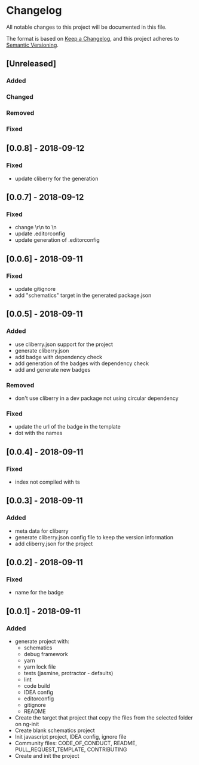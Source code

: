 # Changelog
All notable changes to this project will be documented in this file.

The format is based on [Keep a Changelog](https://keepachangelog.com/en/1.0.0/),
and this project adheres to [Semantic Versioning](https://semver.org/spec/v2.0.0.html).

## [Unreleased]
### Added
### Changed
### Removed
### Fixed


## [0.0.8] - 2018-09-12
### Fixed
- update cliberry for the generation

## [0.0.7] - 2018-09-12
### Fixed
- change \r\n to \n
- update .editorconfig
- update generation of .editorconfig


## [0.0.6] - 2018-09-11
### Fixed
- update gitignore
- add "schematics" target in the generated package.json


## [0.0.5] - 2018-09-11
### Added
- use cliberry.json support for the project
- generate cliberry.json
- add badge with dependency check
- add generation of the badges with dependency check
- add and generate new badges

### Removed
- don't use cliberry in a dev package not using circular dependency

### Fixed
- update the url of the badge in the template
- dot with the names


## [0.0.4] - 2018-09-11
### Fixed
- index not compiled with ts


## [0.0.3] - 2018-09-11
### Added
- meta data for cliberry
- generate cliberry.json config file to keep the version information
- add cliberry.json for the project


## [0.0.2] - 2018-09-11
### Fixed
- name for the badge


## [0.0.1] - 2018-09-11
### Added
- generate project with:
  * schematics
  * debug framework
  * yarn 
  * yarn lock file
  * tests (jasmine, protractor - defaults)
  * lint
  * code build
  * IDEA config 
  * editorconfig
  * gitignore
  * README
- Create the target that project that copy the files from the selected folder on ng-init
- Create blank schematics project
- Init javascript project, IDEA config, ignore file
- Community files: CODE_OF_CONDUCT, README, PULL_REQUEST_TEMPLATE, CONTRIBUTING
- Create and init the project
